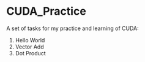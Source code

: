 # CUDA_Practice

A set of tasks for my practice and learning of CUDA:

1. Hello World
2. Vector Add
3. Dot Product
